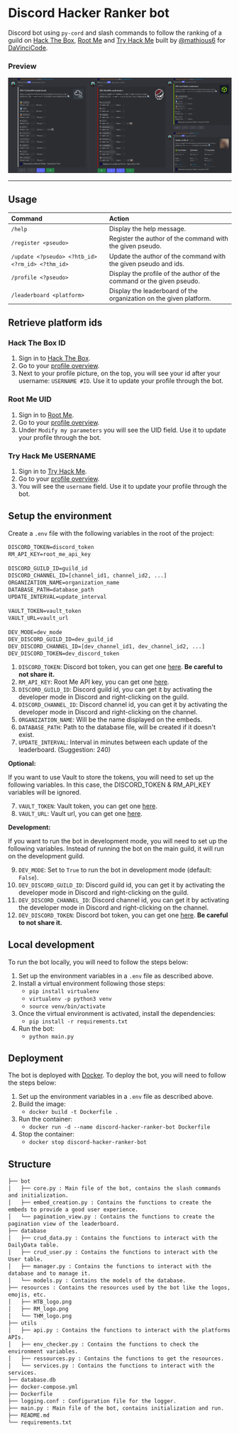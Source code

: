 # Discord Hacker Ranker bot

Discord bot using `py-cord` and slash commands to follow the ranking of a guild
on [Hack The Box](https://www.hackthebox.eu/), [Root Me](https://www.root-me.org/)
and [Try Hack Me](https://tryhackme.com/) built by [@mathious6](https://github.com/Mathious6)
for [DaVinciCode](https://github.com/DaVinciCodeCTF).

### Preview

![Preview](resources/preview.png)

***

## Usage

| Command                                          | Action                                                                |
|:-------------------------------------------------|:----------------------------------------------------------------------|
| `/help`                                          | Display the help message.                                             |
| `/register <pseudo>`                             | Register the author of the command with the given pseudo.             |
| `/update <?pseudo> <?htb_id> <?rm_id> <?thm_id>` | Update the author of the command with the given pseudo and ids.       |
| `/profile <?pseudo>`                             | Display the profile of the author of the command or the given pseudo. |
| `/leaderboard <platform>`                        | Display the leaderboard of the organization on the given platform.    |

## Retrieve platform ids

### Hack The Box ID

1. Sign in to [Hack The Box](https://app.hackthebox.com/login).
2. Go to your [profile overview](https://app.hackthebox.com/profile/overview).
3. Next to your profile picture, on the top, you will see your id after your username: `USERNAME #ID`. Use it to update
   your profile through the bot.

### Root Me UID

1. Sign in to [Root Me](https://www.root-me.org/).
2. Go to your [profile overview](https://www.root-me.org/?page=preferences&lang=en).
3. Under `Modify my parameters` you will see the UID field. Use it to update your profile through the bot.

### Try Hack Me USERNAME

1. Sign in to [Try Hack Me](https://tryhackme.com/login).
2. Go to your [profile overview](https://tryhackme.com/profile).
3. You will see the `username` field. Use it to update your profile through the bot.

## Setup the environment

Create a `.env` file with the following variables in the root of the project:

```
DISCORD_TOKEN=discord_token
RM_API_KEY=root_me_api_key

DISCORD_GUILD_ID=guild_id
DISCORD_CHANNEL_ID=[channel_id1, channel_id2, ...]
ORGANIZATION_NAME=organization_name
DATABASE_PATH=database_path
UPDATE_INTERVAL=update_interval

VAULT_TOKEN=vault_token
VAULT_URL=vault_url

DEV_MODE=dev_mode
DEV_DISCORD_GUILD_ID=dev_guild_id
DEV_DISCORD_CHANNEL_ID=[dev_channel_id1, dev_channel_id2, ...]
DEV_DISCORD_TOKEN=dev_discord_token
```

1. `DISCORD_TOKEN`: Discord bot token, you can get one [here](https://discord.com/developers/applications). **Be careful
   to not share it.**
2. `RM_API_KEY`: Root Me API key, you can get one [here](https://www.root-me.org/?page=preferences&inc=infos).
3. `DISCORD_GUILD_ID`: Discord guild id, you can get it by activating the developer mode in Discord and right-clicking
   on the guild.
4. `DISCORD_CHANNEL_ID`: Discord channel id, you can get it by activating the developer mode in Discord and
   right-clicking on the channel.
5. `ORGANIZATION_NAME`: Will be the name displayed on the embeds.
6. `DATABASE_PATH`: Path to the database file, will be created if it doesn't exist.
7. `UPDATE_INTERVAL`: Interval in minutes between each update of the leaderboard. (Suggestion: 240)

**Optional:**

If you want to use Vault to store the tokens, you will need to set up the following variables.
In this case, the DISCORD_TOKEN & RM_API_KEY variables will be ignored.

7. `VAULT_TOKEN`: Vault token, you can get one [here](https://vaultproject.io/).
8. `VAULT_URL`: Vault url, you can get one [here](https://vaultproject.io/).

**Development:**

If you want to run the bot in development mode, you will need to set up the following variables.
Instead of running the bot on the main guild, it will run on the development guild.

9. `DEV_MODE`: Set to `True` to run the bot in development mode (default: `False`).
10. `DEV_DISCORD_GUILD_ID`: Discord guild id, you can get it by activating the developer mode in Discord and
    right-clicking on the guild.
11. `DEV_DISCORD_CHANNEL_ID`: Discord channel id, you can get it by activating the developer mode in Discord and
    right-clicking on the channel.
12. `DEV_DISCORD_TOKEN`: Discord bot token, you can get one [here](https://discord.com/developers/applications). **Be
    careful to not share it.**

## Local development

To run the bot locally, you will need to follow the steps below:

1. Set up the environment variables in a `.env` file as described above.
2. Install a virtual environment following those steps:
    - ``pip install virtualenv``
    - ``virtualenv -p python3 venv``
    - ``source venv/bin/activate``
3. Once the virtual environment is activated, install the dependencies:
    - ``pip install -r requirements.txt``
4. Run the bot:
    - ``python main.py``

## Deployment

The bot is deployed with [Docker](https://www.docker.com/). To deploy the bot, you will need to follow the steps below:

1. Set up the environment variables in a `.env` file as described above.
2. Build the image:
    - ``docker build -t Dockerfile .``
3. Run the container:
    - ``docker run -d --name discord-hacker-ranker-bot Dockerfile``
4. Stop the container:
    - ``docker stop discord-hacker-ranker-bot``

## Structure

```
├── bot
│   ├── core.py : Main file of the bot, contains the slash commands and initialization.
│   ├── embed_creation.py : Contains the functions to create the embeds to provide a good user experience.
│   └── pagination_view.py : Contains the functions to create the pagination view of the leaderboard.
├── database
│   ├── crud_data.py : Contains the functions to interact with the DailyData table.
│   ├── crud_user.py : Contains the functions to interact with the User table.
│   ├── manager.py : Contains the functions to interact with the database and to manage it.
│   └── models.py : Contains the models of the database.
├── resources : Contains the resources used by the bot like the logos, emojis, etc.
│   ├── HTB_logo.png
│   ├── RM_logo.png
│   └── THM_logo.png
├── utils
│   ├── api.py : Contains the functions to interact with the platforms APIs.
│   ├── env_checker.py : Contains the functions to check the environment variables.
│   ├── ressources.py : Contains the functions to get the resources.
│   └── services.py : Contains the functions to interact with the services.
├── database.db
├── docker-compose.yml
├── Dockerfile
├── logging.conf : Configuration file for the logger.
├── main.py : Main file of the bot, contains initialization and run.
├── README.md
└── requirements.txt
```